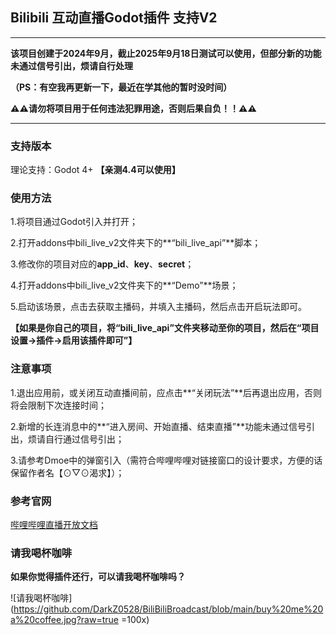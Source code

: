 ## Bilibili 互动直播Godot插件 支持V2

---

**该项目创建于2024年9月，截止2025年9月18日测试可以使用，但部分新的功能未通过信号引出，烦请自行处理** 

**（PS：有空我再更新一下，最近在学其他的暂时没时间）**

**⚠⚠请勿将项目用于任何违法犯罪用途，否则后果自负！！⚠⚠**

---

### 支持版本

理论支持：Godot 4+ **【亲测4.4可以使用】**

### 使用方法
1.将项目通过Godot引入并打开；

2.打开addons中bili_live_v2文件夹下的**“bili_live_api”**脚本；

3.修改你的项目对应的**app_id**、**key**、**secret**；

4.打开addons中bili_live_v2文件夹下的**“Demo”**场景；

5.启动该场景，点击去获取主播码，并填入主播码，然后点击开启玩法即可。

**【如果是你自己的项目，将“bili_live_api”文件夹移动至你的项目，然后在“项目设置->插件->启用该插件即可”】**


### 注意事项

1.退出应用前，或关闭互动直播间前，应点击**“关闭玩法”**后再退出应用，否则将会限制下次连接时间；

2.新增的长连消息中的**“进入房间、开始直播、结束直播”**功能未通过信号引出，烦请自行通过信号引出；

3.请参考Dmoe中的弹窗引入（需符合哔哩哔哩对链接窗口的设计要求，方便的话保留作者名【⊙▽⊙渴求】）；

### 参考官网
[哔哩哔哩直播开放文档](https://open-live.bilibili.com/document/ "哔哩哔哩直播开放文档")

### 请我喝杯咖啡

**如果你觉得插件还行，可以请我喝杯咖啡吗？**

![请我喝杯咖啡](https://github.com/DarkZ0528/BiliBiliBroadcast/blob/main/buy%20me%20a%20coffee.jpg?raw=true =100x)
